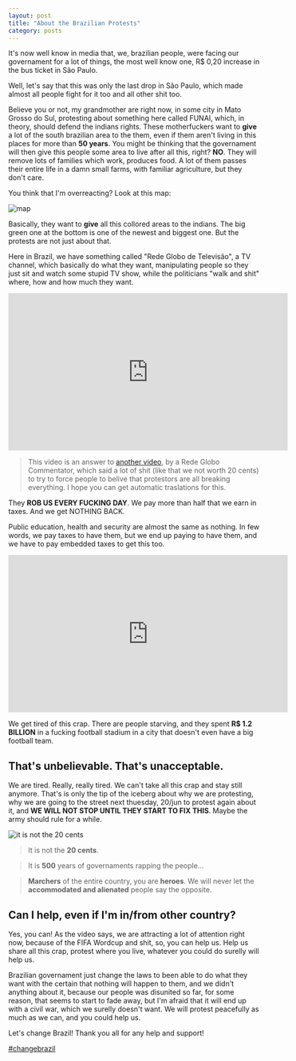 ```yaml
---
layout: post
title: "About the Brazilian Protests"
category: posts
---
```


It's now well know in media that, we, brazilian people, were facing our
governament for a lot of things, the most well know one, R$ 0,20 increase in
the bus ticket in São Paulo.

Well, let's say that this was only the last drop in São Paulo, which made almost
all people fight for it too and all other shit too.

Believe you or not, my grandmother are right now, in some city in Mato Grosso
do Sul, protesting about something here called FUNAI, which, in theory,
should defend the indians rights. These motherfuckers want to **give** a lot of
the south brazilian area to the them, even if them aren't living in this places
for more than **50 years**. You might be thinking that the governament will
then give this people some area to live after all this, right? **NO**. They
will remove lots of families which work, produces food. A lot of them passes
their entire life in a damn small farms, with familiar agriculture, but they
don't care.

You think that I'm overreacting? Look at this map:

![map][map]

Basically, they want to **give** all this collored areas to the indians. The
big green one at the bottom is one of the newest and biggest one. But the
protests are not just about that.

Here in Brazil, we have something called "Rede Globo de Televisão", a TV
channel, which basically do what they want, manipulating people so they
just sit and watch some stupid TV show, while the politicians "walk and shit"
where, how and how much they want.

<iframe width="560" height="315" class="video" frameborder="0" allowfullscreen
src="http://www.youtube.com/embed/KSYR9RN7LyI"></iframe>

> This video is an answer to [another video][othervideo], by a Rede Globo
> Commentator, which said a lot of shit (like that we not worth 20 cents) to
> try to force people to belive that protestors are all breaking everything.
> I hope you can get automatic traslations for this.

They **ROB US EVERY FUCKING DAY**. We pay more than half that we earn in taxes.
And we get NOTHING BACK.

Public education, health and security are almost the same as nothing. In few
words, we pay taxes to have them, but we end up paying to have them, and we
have to pay embedded taxes to get this too.

<iframe class="video" width="560" height="315"
src="http://www.youtube.com/embed/AIBYEXLGdSg" frameborder="0"
allowfullscreen></iframe>

We get tired of this crap. There are people starving, and they spent **R$ 1.2
BILLION** in a fucking football stadium in a city that doesn't even have
a big football team.

## That's unbelievable. That's unacceptable.

We are tired. Really, really tired. We can't take all this crap and stay still
anymore. That's is only the tip of the iceberg about why we are protesting,
why we are going to the street next thuesday, 20/jun to protest again about it,
and **WE WILL NOT STOP UNTIL THEY START TO FIX THIS**. Maybe the army should
rule for a while.

![it is not the 20 cents][20cents]

> It is not the **20 cents**.

> It is **500** years of governaments rapping the people...

> **Marchers** of the entire country, you are **heroes**. We will never let the
> **accommodated and alienated** people say the opposite.


## Can I help, even if I'm in/from other country?

Yes, you can! As the video says, we are attracting a lot of attention right now,
because of the FIFA Wordcup and shit, so, you can help us. Help us share
all this crap, protest where you live, whatever you could do surelly will help
us.

Brazilian governament just change the laws to been able to do what they want
with the certain that nothing will happen to them, and we didn't anything
about it, because our people was disunited so far, for some reason, that
seems to start to fade away, but I'm afraid that it will end up with a civil
war, which we surelly doesn't want. We will protest peacefully as much as we
can, and you could help us.

Let's change Brazil! Thank you all for any help and support!

[#changebrazil](https://twitter.com/search?q=%23changebrazil&src=typd)

[map]: https://dl.dropboxusercontent.com/u/247142/caarlos0.github.com/mapa.gif
[20cents]: https://fbcdn-sphotos-h-a.akamaihd.net/hphotos-ak-prn2/983584_591342270911168_190661950_n.jpg
[othervideo]: http://www.youtube.com/watch?v=IyiQH4QAbuQ
